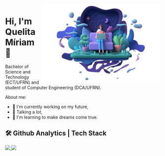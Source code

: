 <img align="right" height="250em" src="assets/github.png"/>

# Hi, I'm Quelita Míriam 👋

Bachelor of Science and Technology (ECT/UFRN) and student of Computer Engineering (DCA/UFRN).

About me:
- 🔭 I'm currently working on my future,
- 💬 Talking a lot,
- 🌱 I'm learning to make dreams come true.

## 🛠️ Github Analytics | Tech Stack
<div>
  <a href="https://github.com/quelita2">
  <img height="180em" src="https://github-readme-stats.vercel.app/api?username=quelita2&show_icons=true&theme=radical&include_all_commits=true&count_private=true"/>
  <img height="180em" src="https://github-readme-stats.vercel.app/api/top-langs/?username=quelita2&layout=compact&langs_count=16&theme=radical"/>
</div>
